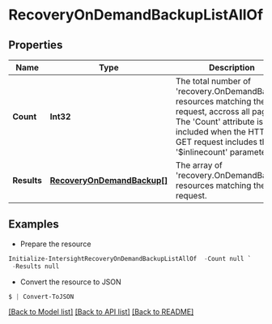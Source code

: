 # RecoveryOnDemandBackupListAllOf
## Properties

Name | Type | Description | Notes
------------ | ------------- | ------------- | -------------
**Count** | **Int32** | The total number of &#39;recovery.OnDemandBackup&#39; resources matching the request, accross all pages. The &#39;Count&#39; attribute is included when the HTTP GET request includes the &#39;$inlinecount&#39; parameter. | [optional] 
**Results** | [**RecoveryOnDemandBackup[]**](RecoveryOnDemandBackup.md) | The array of &#39;recovery.OnDemandBackup&#39; resources matching the request. | [optional] 

## Examples

- Prepare the resource
```powershell
Initialize-IntersightRecoveryOnDemandBackupListAllOf  -Count null `
 -Results null
```

- Convert the resource to JSON
```powershell
$ | Convert-ToJSON
```

[[Back to Model list]](../README.md#documentation-for-models) [[Back to API list]](../README.md#documentation-for-api-endpoints) [[Back to README]](../README.md)

